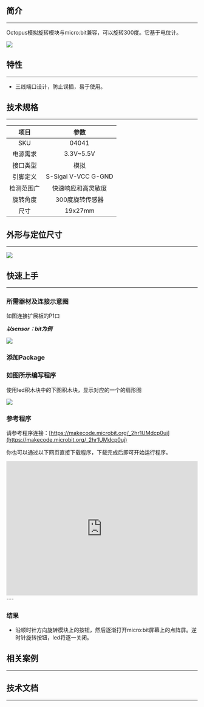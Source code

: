 ## 简介
---
Octopus模拟旋转模块与micro:bit兼容，可以旋转300度。它基于电位计。

 ![](https://i.imgur.com/hkPYQxY.jpg)

## 特性
---
- 三线端口设计，防止误插，易于使用。
## 技术规格
---
项目 | 参数
:-: | :-: 
SKU|04041
电源需求|3.3V~5.5V
接口类型|模拟
引脚定义|S-Sigal V-VCC G-GND
检测范围广|快速响应和高灵敏度
旋转角度|300度旋转传感器
尺寸|19x27mm


## 外形与定位尺寸
---

 ![](https://i.imgur.com/qj7G72X.jpg)

## 快速上手
---

### 所需器材及连接示意图
如图连接扩展板的P1口

***以sensor：bit为例***

 ![](https://i.imgur.com/3Ltye1u.png)

### 添加Package

### 如图所示编写程序
使用led积木块中的下图积木块，显示对应的一个的扇形图

 ![](https://i.imgur.com/Afb6xov.png)

### 参考程序
请参考程序连接：[https://makecode.microbit.org/_2hr1UMdcp0uj](https://makecode.microbit.org/_2hr1UMdcp0uj)

你也可以通过以下网页直接下载程序，下载完成后即可开始运行程序。

<div style="position:relative;height:0;padding-bottom:70%;overflow:hidden;"><iframe style="position:absolute;top:0;left:0;width:100%;height:100%;" src="https://makecode.microbit.org/#pub:_2hr1UMdcp0uj" frameborder="0" sandbox="allow-popups allow-forms allow-scripts allow-same-origin"></iframe></div>  
---

### 结果
- 沿顺时针方向旋转模块上的按钮，然后逐渐打开micro:bit屏幕上的点阵屏。逆时针旋转按钮，led将逐一关闭。

## 相关案例
---

## 技术文档
---
